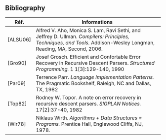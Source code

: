 ## Bibliography

| Réf. | Informations |
| --- | --- |
| \[ALSU06\] | Alfred V. Aho, Monica S. Lam, Ravi Sethi, and Jeffrey D. Ullman. _Compilers: Principles, Techniques, and Tools._ Addison-Wesley Longman, Reading, MA, Second, 2006. |
| \[Gro90\] | Josef Grosch. Efficient and Confortable Error Recovery in Recursive Descent Parsers. _Structured Programming._ 1 1\[3\]:129-140, 1990 |
| \[Par09\] | Terrence Parr. _Language Implementation Patterns._ The Pragmatic Bookshelf, Raleigh, NC and Dallas, TX, 1982 |
| \[Top82\] | Rodney W. Topor. A note on error recovery in recursive descent parsers. _SIGPLAN Notices._ 17\[2\]:37-40, 1982 |
| \[Wir78\] | Niklaus Wirth. _Algorithms + Data Structures = Programs._ Prentice Hall, Englewood Cliffs, NJ, 1978. |
